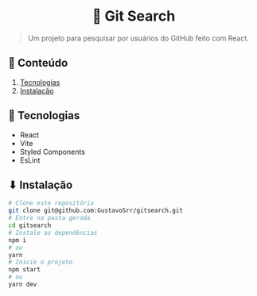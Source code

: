 <h1 align="center">🔎 Git Search</h1>

> Um projeto para pesquisar por usuários do GitHub feito com React.

## 📃 Conteúdo

  1. [Tecnologias](#-tecnologias)
  2. [Instalação](#-instalação)

## 📡 Tecnologias

  - React
  - Vite
  - Styled Components
  - EsLint

## ⬇ Instalação
  ```bash
  # Clone este repositório
  git clone git@github.com:GustavoSrr/gitsearch.git
  # Entre na pasta gerada
  cd gitsearch
  # Instale as dependências
  npm i
  # ou
  yarn
  # Inicie o projeto
  npm start
  # ou
  yarn dev
```
